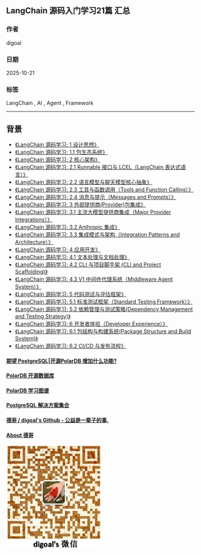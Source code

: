 ## LangChain 源码入门学习21篇 汇总  
  
### 作者  
digoal  
  
### 日期  
2025-10-21  
  
### 标签  
LangChain , AI , Agent , Framework  
  
----  
  
## 背景  
- [《LangChain 源码学习: 1 设计思想》](../202510/20251016_06.md)  
- [《LangChain 源码学习: 1.1 包生态系统》](../202510/20251016_07.md)  
- [《LangChain 源码学习: 2 核心架构》](../202510/20251016_08.md)  
- [《LangChain 源码学习: 2.1 Runnable 接口与 LCEL（LangChain 表达式语言）》](../202510/20251017_10.md)  
- [《LangChain 源码学习: 2.2 语言模型与聊天模型核心抽象》](../202510/20251017_11.md)  
- [《LangChain 源码学习: 2.3 工具与函数调用（Tools and Function Calling）》](../202510/20251017_12.md)  
- [《LangChain 源码学习: 2.4 消息与提示（Messages and Prompts）》](../202510/20251020_06.md)  
- [《LangChain 源码学习: 3 外部提供商(Provider)包集成》](../202510/20251016_09.md)  
- [《LangChain 源码学习: 3.1 主流大模型提供商集成（Major Provider Integrations）》](../202510/20251020_07.md)  
- [《LangChain 源码学习: 3.2 Anthropic 集成》](../202510/20251020_08.md)  
- [《LangChain 源码学习: 3.3 集成模式与架构（Integration Patterns and Architecture）》](../202510/20251020_09.md)  
- [《LangChain 源码学习: 4 应用开发》](../202510/20251016_10.md)  
- [《LangChain 源码学习: 4.1 文本处理与文档处理》](../202510/20251020_10.md)  
- [《LangChain 源码学习: 4.2 CLI 与项目脚手架 (CLI and Project Scaffolding)》](../202510/20251020_11.md)  
- [《LangChain 源码学习: 4.3 V1 中间件代理系统（Middleware Agent System）》](../202510/20251021_06.md)  
- [《LangChain 源码学习: 5 代码测试与评估框架》](../202510/20251017_08.md)  
- [《LangChain 源码学习: 5.1 标准测试框架（Standard Testing Framework）》](../202510/20251021_07.md)  
- [《LangChain 源码学习: 5.2 依赖管理与测试策略(Dependency Management and Testing Strategy)》](../202510/20251021_08.md)  
- [《LangChain 源码学习: 6 开发者体验（Developer Experience）》](../202510/20251017_09.md)  
- [《LangChain 源码学习: 6.1 包结构与构建系统(Package Structure and Build System)》](../202510/20251021_09.md)  
- [《LangChain 源码学习: 6.2 CI/CD 与发布流程》](../202510/20251021_10.md)  
  
  
#### [期望 PostgreSQL|开源PolarDB 增加什么功能?](https://github.com/digoal/blog/issues/76 "269ac3d1c492e938c0191101c7238216")
  
  
#### [PolarDB 开源数据库](https://openpolardb.com/home "57258f76c37864c6e6d23383d05714ea")
  
  
#### [PolarDB 学习图谱](https://www.aliyun.com/database/openpolardb/activity "8642f60e04ed0c814bf9cb9677976bd4")
  
  
#### [PostgreSQL 解决方案集合](../201706/20170601_02.md "40cff096e9ed7122c512b35d8561d9c8")
  
  
#### [德哥 / digoal's Github - 公益是一辈子的事.](https://github.com/digoal/blog/blob/master/README.md "22709685feb7cab07d30f30387f0a9ae")
  
  
#### [About 德哥](https://github.com/digoal/blog/blob/master/me/readme.md "a37735981e7704886ffd590565582dd0")
  
  
![digoal's wechat](../pic/digoal_weixin.jpg "f7ad92eeba24523fd47a6e1a0e691b59")
  
